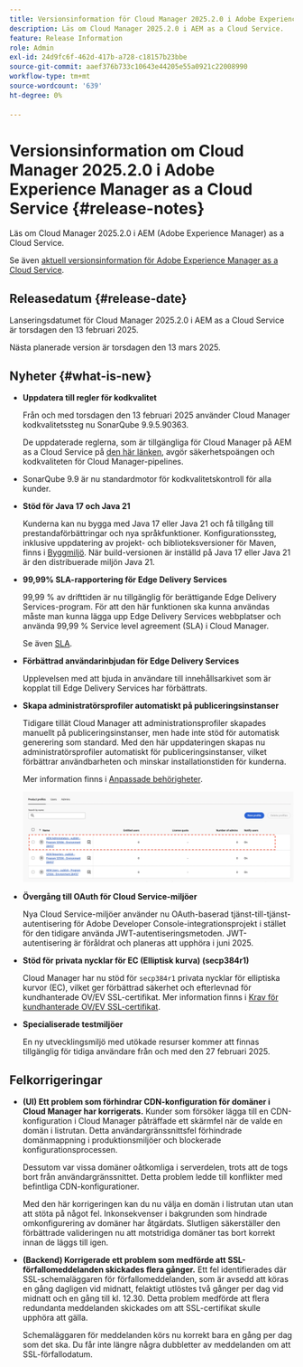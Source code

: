 ```yaml
---
title: Versionsinformation för Cloud Manager 2025.2.0 i Adobe Experience Manager as a Cloud Service
description: Läs om Cloud Manager 2025.2.0 i AEM as a Cloud Service.
feature: Release Information
role: Admin
exl-id: 24d9fc6f-462d-417b-a728-c18157b23bbe
source-git-commit: aaef376b733c10643e44205e55a0921c22008990
workflow-type: tm+mt
source-wordcount: '639'
ht-degree: 0%

---
```


# Versionsinformation om Cloud Manager 2025.2.0 i Adobe Experience Manager as a Cloud Service {#release-notes}

<!-- https://wiki.corp.adobe.com/pages/viewpage.action?pageId=3389843928 -->

Läs om Cloud Manager 2025.2.0 i AEM (Adobe Experience Manager) as a Cloud Service.


Se även [aktuell versionsinformation för Adobe Experience Manager as a Cloud Service](/help/release-notes/release-notes-cloud/release-notes-current.md).

## Releasedatum {#release-date}

Lanseringsdatumet för Cloud Manager 2025.2.0 i AEM as a Cloud Service är torsdagen den 13 februari 2025.

Nästa planerade version är torsdagen den 13 mars 2025.

## Nyheter {#what-is-new}

* **Uppdatera till regler för kodkvalitet**

  Från och med torsdagen den 13 februari 2025 använder Cloud Manager kodkvalitetssteg nu SonarQube 9.9.5.90363.

  De uppdaterade reglerna, som är tillgängliga för Cloud Manager på AEM as a Cloud Service på [den här länken](/help/implementing/cloud-manager/code-quality-testing.md#understanding-code-quality-rules), avgör säkerhetspoängen och kodkvaliteten för Cloud Manager-pipelines.

* SonarQube 9.9 är nu standardmotor för kodkvalitetskontroll för alla kunder.

* **Stöd för Java 17 och Java 21**

  Kunderna kan nu bygga med Java 17 eller Java 21 och få tillgång till prestandaförbättringar och nya språkfunktioner. Konfigurationssteg, inklusive uppdatering av projekt- och biblioteksversioner för Maven, finns i [Byggmiljö](/help/implementing/cloud-manager/getting-access-to-aem-in-cloud/build-environment-details.md). När build-versionen är inställd på Java 17 eller Java 21 är den distribuerade miljön Java 21.

* **99,99% SLA-rapportering för Edge Delivery Services**

  99,99 % av drifttiden är nu tillgänglig för berättigande Edge Delivery Services-program. För att den här funktionen ska kunna användas måste man kunna lägga upp Edge Delivery Services webbplatser och använda 99,99 % Service level agreement (SLA) i Cloud Manager.

  Se även [SLA](/help/implementing/cloud-manager/getting-access-to-aem-in-cloud/creating-production-programs.md#sla).

* **Förbättrad användarinbjudan för Edge Delivery Services**

  Upplevelsen med att bjuda in användare till innehållsarkivet som är kopplat till Edge Delivery Services har förbättrats. <!-- CMGR-65331 -->

* **Skapa administratörsprofiler automatiskt på publiceringsinstanser**

  Tidigare tillät Cloud Manager att administrationsprofiler skapades manuellt på publiceringsinstanser, men hade inte stöd för automatisk generering som standard. Med den här uppdateringen skapas nu administratörsprofiler automatiskt för publiceringsinstanser, vilket förbättrar användbarheten och minskar installationstiden för kunderna.

  Mer information finns i [Anpassade behörigheter](/help/implementing/cloud-manager/custom-permissions.md).

  ![Filtrering av pipeline-aktiviteter](/help/implementing/cloud-manager/release-notes/assets/product-profiles.png)

* **Övergång till OAuth för Cloud Service-miljöer**

  Nya Cloud Service-miljöer använder nu OAuth-baserad tjänst-till-tjänst-autentisering för Adobe Developer Console-integrationsprojekt i stället för den tidigare använda JWT-autentiseringsmetoden. JWT-autentisering är föråldrat och planeras att upphöra i juni 2025.

* **Stöd för privata nycklar för EC (Elliptisk kurva) (secp384r1)**

  Cloud Manager har nu stöd för `secp384r1` privata nycklar för elliptiska kurvor (EC), vilket ger förbättrad säkerhet och efterlevnad för kundhanterade OV/EV SSL-certifikat.
Mer information finns i [Krav för kundhanterade OV/EV SSL-certifikat](/help/implementing/cloud-manager/managing-ssl-certifications/introduction-to-ssl-certificates.md#requirements). <!-- CMGR-63636 -->

* **Specialiserade testmiljöer**

  En ny utvecklingsmiljö med utökade resurser kommer att finnas tillgänglig för tidiga användare från och med den 27 februari 2025.


<!--
## Early adoption program {#early-adoption}

Be a part of Cloud Manager's early adoption program and have a chance to test upcoming features. -->


## Felkorrigeringar

* **(UI) Ett problem som förhindrar CDN-konfiguration för domäner i Cloud Manager har korrigerats.**
Kunder som försöker lägga till en CDN-konfiguration i Cloud Manager påträffade ett skärmfel när de valde en domän i listrutan. Detta användargränssnittsfel förhindrade domänmappning i produktionsmiljöer och blockerade konfigurationsprocessen.

  Dessutom var vissa domäner oåtkomliga i serverdelen, trots att de togs bort från användargränssnittet. Detta problem ledde till konflikter med befintliga CDN-konfigurationer.

  Med den här korrigeringen kan du nu välja en domän i listrutan utan utan att stöta på något fel. Inkonsekvenser i bakgrunden som hindrade omkonfigurering av domäner har åtgärdats. Slutligen säkerställer den förbättrade valideringen nu att motstridiga domäner tas bort korrekt innan de läggs till igen.<!-- CMGR-64888 -->
* **(Backend) Korrigerade ett problem som medförde att SSL-förfallomeddelanden skickades flera gånger.**
Ett fel identifierades där SSL-schemaläggaren för förfallomeddelanden, som är avsedd att köras en gång dagligen vid midnatt, felaktigt utlöstes två gånger per dag vid midnatt och en gång till kl. 12.30. Detta problem medförde att flera redundanta meddelanden skickades om att SSL-certifikat skulle upphöra att gälla.

  Schemaläggaren för meddelanden körs nu korrekt bara en gång per dag som det ska. Du får inte längre några dubbletter av meddelanden om att SSL-förfallodatum. <!-- CMGR-64748 -->




<!-- ## Known issues {#known-issues} -->
